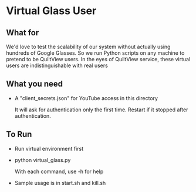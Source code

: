 # Virtual Glass User

## What for

We'd love to test the scalability of our system without actually using hundreds of Google Glasses. So we run Python scripts on any machine to pretend to be QuiltView users. In the eyes of QuiltView service, these virtual users are indistinguishable with real users 

## What you need
- A "client\_secrets.json" for YouTube access in this directory

  It will ask for authentication only the first time. 
  Restart if it stopped after authentication.


## To Run
- Run virtual environment first

- python virtual\_glass.py 

  With each command, use -h for help 

- Sample usage is in start.sh and kill.sh
